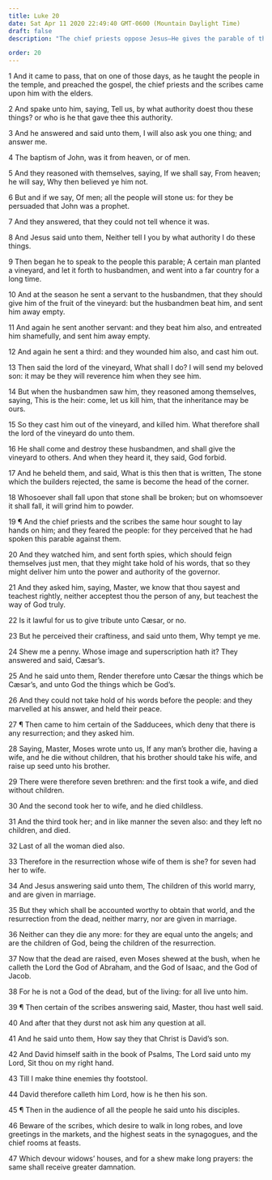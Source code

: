 ```yaml
---
title: Luke 20
date: Sat Apr 11 2020 22:49:40 GMT-0600 (Mountain Daylight Time)
draft: false
description: "The chief priests oppose Jesus—He gives the parable of the wicked husbandmen—Render unto Cæsar and God that which is theirs—Jesus teaches the law of marriage."

order: 20
---
```

    
1 And it came to pass, that on one of those days, as he taught the people in the temple, and preached the gospel, the chief priests and the scribes came upon him with the elders.

2 And spake unto him, saying, Tell us, by what authority doest thou these things? or who is he that gave thee this authority.

3 And he answered and said unto them, I will also ask you one thing; and answer me.

4 The baptism of John, was it from heaven, or of men.

5 And they reasoned with themselves, saying, If we shall say, From heaven; he will say, Why then believed ye him not.

6 But and if we say, Of men; all the people will stone us: for they be persuaded that John was a prophet.

7 And they answered, that they could not tell whence it was.

8 And Jesus said unto them, Neither tell I you by what authority I do these things.

9 Then began he to speak to the people this parable; A certain man planted a vineyard, and let it forth to husbandmen, and went into a far country for a long time.

10 And at the season he sent a servant to the husbandmen, that they should give him of the fruit of the vineyard: but the husbandmen beat him, and sent him away empty.

11 And again he sent another servant: and they beat him also, and entreated him shamefully, and sent him away empty.

12 And again he sent a third: and they wounded him also, and cast him out.

13 Then said the lord of the vineyard, What shall I do? I will send my beloved son: it may be they will reverence him when they see him.

14 But when the husbandmen saw him, they reasoned among themselves, saying, This is the heir: come, let us kill him, that the inheritance may be ours.

15 So they cast him out of the vineyard, and killed him. What therefore shall the lord of the vineyard do unto them.

16 He shall come and destroy these husbandmen, and shall give the vineyard to others. And when they heard it, they said, God forbid.

17 And he beheld them, and said, What is this then that is written, The stone which the builders rejected, the same is become the head of the corner.

18 Whosoever shall fall upon that stone shall be broken; but on whomsoever it shall fall, it will grind him to powder.

19 ¶ And the chief priests and the scribes the same hour sought to lay hands on him; and they feared the people: for they perceived that he had spoken this parable against them.

20 And they watched him, and sent forth spies, which should feign themselves just men, that they might take hold of his words, that so they might deliver him unto the power and authority of the governor.

21 And they asked him, saying, Master, we know that thou sayest and teachest rightly, neither acceptest thou the person of any, but teachest the way of God truly.

22 Is it lawful for us to give tribute unto Cæsar, or no.

23 But he perceived their craftiness, and said unto them, Why tempt ye me.

24 Shew me a penny. Whose image and superscription hath it? They answered and said, Cæsar’s.

25 And he said unto them, Render therefore unto Cæsar the things which be Cæsar’s, and unto God the things which be God’s.

26 And they could not take hold of his words before the people: and they marvelled at his answer, and held their peace.

27 ¶ Then came to him certain of the Sadducees, which deny that there is any resurrection; and they asked him.

28 Saying, Master, Moses wrote unto us, If any man’s brother die, having a wife, and he die without children, that his brother should take his wife, and raise up seed unto his brother.

29 There were therefore seven brethren: and the first took a wife, and died without children.

30 And the second took her to wife, and he died childless.

31 And the third took her; and in like manner the seven also: and they left no children, and died.

32 Last of all the woman died also.

33 Therefore in the resurrection whose wife of them is she? for seven had her to wife.

34 And Jesus answering said unto them, The children of this world marry, and are given in marriage.

35 But they which shall be accounted worthy to obtain that world, and the resurrection from the dead, neither marry, nor are given in marriage.

36 Neither can they die any more: for they are equal unto the angels; and are the children of God, being the children of the resurrection.

37 Now that the dead are raised, even Moses shewed at the bush, when he calleth the Lord the God of Abraham, and the God of Isaac, and the God of Jacob.

38 For he is not a God of the dead, but of the living: for all live unto him.

39 ¶ Then certain of the scribes answering said, Master, thou hast well said.

40 And after that they durst not ask him any question at all.

41 And he said unto them, How say they that Christ is David’s son.

42 And David himself saith in the book of Psalms, The Lord said unto my Lord, Sit thou on my right hand.

43 Till I make thine enemies thy footstool.

44 David therefore calleth him Lord, how is he then his son.

45 ¶ Then in the audience of all the people he said unto his disciples.

46 Beware of the scribes, which desire to walk in long robes, and love greetings in the markets, and the highest seats in the synagogues, and the chief rooms at feasts.

47 Which devour widows’ houses, and for a shew make long prayers: the same shall receive greater damnation.
